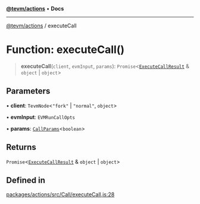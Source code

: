 [**@tevm/actions**](../README.md) • **Docs**

***

[@tevm/actions](../globals.md) / executeCall

# Function: executeCall()

> **executeCall**(`client`, `evmInput`, `params`): `Promise`\<[`ExecuteCallResult`](../type-aliases/ExecuteCallResult.md) & `object` \| `object`\>

## Parameters

• **client**: `TevmNode`\<`"fork"` \| `"normal"`, `object`\>

• **evmInput**: `EVMRunCallOpts`

• **params**: [`CallParams`](../type-aliases/CallParams.md)\<`boolean`\>

## Returns

`Promise`\<[`ExecuteCallResult`](../type-aliases/ExecuteCallResult.md) & `object` \| `object`\>

## Defined in

[packages/actions/src/Call/executeCall.js:28](https://github.com/evmts/tevm-monorepo/blob/main/packages/actions/src/Call/executeCall.js#L28)
